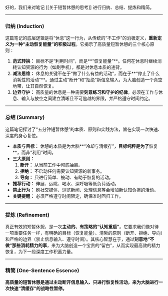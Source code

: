 好的，我们来对笔记 [[关于短暂休憩的思考]] 进行归纳、总结、提炼和精简。

---

### **归纳 (Induction)**

这篇笔记的底层逻辑是将“休息”这一行为，从传统的“不工作”的消极定义，**重新定义为一种“主动恢复能量”的积极过程**。它揭示了高质量短暂休憩的三个核心原则：

1.  **范式转换：** 目标不是“利用时间”，而是**“恢复能量”**。任何在休息时继续消耗认知资源的行为（如刷手机），都是对休息本质的违背。
2.  **减法思维：** 休息的关键不在于“做了什么有益的活动”，而在于**“停止了什么消耗性的活动”**。通过主动“断开”和“拒绝”新信息输入，为大脑创造一个真空地带，让其自然恢复。
3.  **边界守护：** 高质量的休息是一种需要**刻意练习和守护的纪律**。必须在工作与休息、输入与放空之间建立清晰且不可逾越的界限，并严格遵守时间约定。

---

### **总结 (Summary)**

这篇笔记探讨了“五分钟短暂休憩”的本质、原则和实践方法，旨在实现一次快速、深度的身心复位。

*   **本质与目标：** 休憩的本质是为大脑**“冷却与清缓存”**，目标纯粹是为了**恢复**，而非“利用”时间。
*   **三大原则：**
    1.  **断开：** 从当前工作中彻底抽离。
    2.  **拒绝：** 不启动任何需要认知资源的新事务。
    3.  **导向：** 只进行简单、被动、有助于恢复的活动。
*   **推荐行动：** 伸展、远眺、喝水、深呼吸等低负荷活动。
*   **禁止行为：** 刷社交媒体、浏览新闻、处理信息等会增加新认知负担的活动。
*   **关键提醒：** 必须严格遵守时间限定，确保准时回归工作。

---

### **提炼 (Refinement)**

真正有效的短暂休憩，是一次**主动的、有策略的“认知重启”**。它要求我们像对待一项重要任务一样，有明确的目标（恢复能量）、清晰的原则（断开、拒绝、导向）和严格的边界（禁止信息输入、遵守时间）。其核心智慧在于，通过**刻意地“不做”那些消耗精力的事**，来为大脑创造一个宝贵的“留白”，从而实现最高效的精力恢复，为下一段深度工作积蓄力量。

---

### **精简 (One-Sentence Essence)**

**高质量的短暂休憩是通过主动断开信息输入、只进行恢复性活动，来为大脑进行一次快速“清缓存”的战略性暂停。**